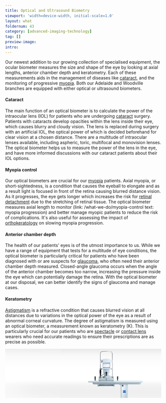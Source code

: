 ```yaml
---
title: Optical and Ultrasound Biometry
viewport: 'width=device-width, initial-scale=1.0'
layout: what
foldernum: 43
category: [advanced-imaging-technology]
tag: []
preview-image: 
intro: 
---
```


<div class="employee-heading">
<p>Our newest addition to our growing collection of specialised equipment, the ocular biometer measures the size and shape of the eye by looking at axial lengths, anterior chamber depth and keratometry. Each of these measurements aids in the management of diseases like <a href="/what-we-do/cataract">cataract</a>, and the monitoring of progressive <a href="/what-we-do/myopia">myopia</a>. Both our Adelaide and Woodville branches are equipped with either optical or ultrasound biometers.</p>
</div>

#### Cataract

The main function of an optical biometer is to calculate the power of the intraocular lens (IOL) for patients who are undergoing [cataract](/what-we-do/cataract) surgery. Patients with cataracts develop opacities within the lens inside their eye, which causes blurry and cloudy vision. The lens is replaced during surgery with an artificial IOL, the optical power of which is decided beforehand for clear vision at a chosen distance. There are a multitude of intraocular lenses available, including aspheric, toric, multifocal and monovision lenses. The optical biometer helps us to measure the power of the lens in the eye, and have more informed discussions with our cataract patients about their IOL options.

#### Myopia control

Our optical biometers are crucial for our [myopia](/what-we-do/myopia) patients. Axial myopia, or short-sightedness, is a condition that causes the eyeball to elongate and as a result light is focused in front of the retina causing blurred distance vision. As it progresses, the eye gets longer which increases the risk for [retinal detachment](/what-we-do/flashes-floaters-retinal-tear-detachment) due to the stretching of retinal tissue. The optical biometer measures axial length to monitor (link: /what-we-do/myopia-control text: myopia progression) and better manage myopic patients to reduce the risk of complications. It's also useful for assessing the impact of [orthokeratology](/what-we-do/orthokeratology-corneal-reshaping) on slowing myopia progression.

#### Anterior chamber depth

The health of our patients' eyes is of the utmost importance to us. While we have a range of equipment that tests for a multitude of eye conditions, the optical biometer is particularly critical for patients who have been diagnosed with or are suspects for [glaucoma](/what-we-do/glaucoma), who often need their anterior chamber depth measured. Closed-angle glaucoma occurs when the angle of the anterior chamber becomes too narrow, increasing the pressure inside the eye which can potentially damage the retina. With the optical biometer at our disposal, we can better identify the signs of glaucoma and manage cases.

#### Keratometry

[Astigmatism](/what-we-do/astigmatism) is a refractive condition that causes blurred vision at all distances due to variations in the optical power of the eye as a result of abnormal corneal curvature. The degree of astigmatism is measured using an optical biometer, a measurement known as keratometry (K). This is particularly crucial for our patients who are [spectacle](/what-we-do/glasses) or [contact lens](/what-we-do/contact-lenses) wearers who need accurate readings to ensure their prescriptions are as precise as possible.

![](iolmaster-500.jpg)

